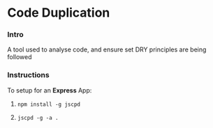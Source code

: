 # Code Duplication

### Intro

A tool used to analyse code, and ensure set DRY principles are being followed

### Instructions

To setup for an **Express** App:

1. `npm install -g jscpd`

2. `jscpd -g -a .`

